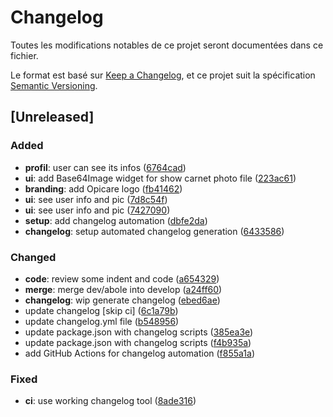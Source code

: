 # Changelog

Toutes les modifications notables de ce projet seront documentées dans ce fichier.

Le format est basé sur [Keep a Changelog](https://keepachangelog.com/en/1.0.0/),
et ce projet suit la spécification [Semantic Versioning](https://semver.org/spec/v2.0.0.html).

## [Unreleased]
### Added
- **profil**: user can see its infos ([6764cad](https://github.com/didierboka/opicare/commit/6764cad))
- **ui**: add Base64Image widget for show carnet photo file ([223ac61](https://github.com/didierboka/opicare/commit/223ac61))
- **branding**: add Opicare logo ([fb41462](https://github.com/didierboka/opicare/commit/fb41462))
- **ui**: see user info and pic ([7d8c54f](https://github.com/didierboka/opicare/commit/7d8c54f))
- **ui**: see user info and pic ([7427090](https://github.com/didierboka/opicare/commit/7427090))
- **setup**: add changelog automation ([dbfe2da](https://github.com/didierboka/opicare/commit/dbfe2da))
- **changelog**: setup automated changelog generation ([6433586](https://github.com/didierboka/opicare/commit/6433586))

### Changed
- **code**: review some indent and code ([a654329](https://github.com/didierboka/opicare/commit/a654329))
- **merge**: merge dev/abole into develop ([a24ff60](https://github.com/didierboka/opicare/commit/a24ff60))
- **changelog**: wip generate changelog ([ebed6ae](https://github.com/didierboka/opicare/commit/ebed6ae))
- update changelog [skip ci] ([6c1a79b](https://github.com/didierboka/opicare/commit/6c1a79b))
- update changelog.yml file ([b548956](https://github.com/didierboka/opicare/commit/b548956))
- update package.json with changelog scripts ([385ea3e](https://github.com/didierboka/opicare/commit/385ea3e))
- update package.json with changelog scripts ([f4b935a](https://github.com/didierboka/opicare/commit/f4b935a))
- add GitHub Actions for changelog automation ([f855a1a](https://github.com/didierboka/opicare/commit/f855a1a))

### Fixed
- **ci**: use working changelog tool ([8ade316](https://github.com/didierboka/opicare/commit/8ade316))